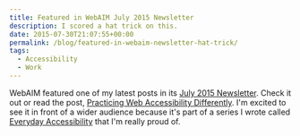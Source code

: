 ```yaml
---
title: Featured in WebAIM July 2015 Newsletter
description: I scored a hat trick on this.
date: 2015-07-30T21:07:55+00:00
permalink: /blog/featured-in-webaim-newsletter-hat-trick/
tags:
  - Accessibility
  - Work
---
```


WebAIM featured one of my latest posts in its [July 2015 Newsletter](http://webaim.org/newsletter/2015/july). Check it out or read the post, [Practicing Web Accessibility Differently](/blog/practicing-web-accessibility-differently/). I'm excited to see it in front of a wider audience because it's part of a series I wrote called [Everyday Accessibility](/tag/everyday-accessibility/) that I'm really proud of.
